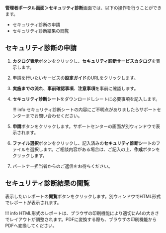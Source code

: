 **管理者ポータル画面＞セキュリティ診断**画面では、以下の操作を行うことができます。

* セキュリティ診断の申請
* セキュリティ診断結果の閲覧

## セキュリティ診断の申請
1. **カタログ表示**ボタンをクリックし、**セキュリティ診断サービスカタログ**を表示します。
2. 申請を行いたいサービスの**設定ガイド**のURLをクリックします。
3. **実施までの流れ**、**事前確認事項**、**注意事項**を事前に確認します。
4. **セキュリティ診断シート**をダウンロードしシートに必要事項を記入します。
    
    !!! info
        セキュリティ診断シートの内容にご不明点がありましたらサポートセンターまでお問い合わせください。

5. **申請**ボタンをクリックします。サポートセンターの画面が別ウィンドウで表示されます。
6. **ファイル選択**ボタンをクリックし、記入済みの**セキュリティ診断シート**のファイルを選択します。ご相談内容がある場合は、ご記入の上、**作成**ボタンをクリックします。
7. パートナー担当者からのご返信をお待ちください。

## セキュリティ診断結果の閲覧
表示したいレポートの**閲覧**ボタンをクリックします。別ウィンドウでHTML形式でレポートが表示されます。

!!! info
    HTML形式のレポートは、ブラウザの印刷機能により適切にA4の大きさでレイアウトが調整されます。PDFに変換する際も、ブラウザの印刷機能からPDFへ変換してください。
